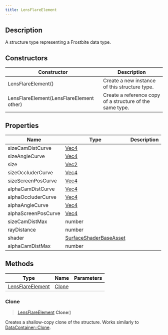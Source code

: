 ```yaml
---
title: LensFlareElement
---
```

## Description

A structure type representing a Frostbite data type.

## Constructors

| Constructor                              | Description                                              |
| ---------------------------------------- | -------------------------------------------------------- |
| LensFlareElement()                       | Create a new instance of this structure type.            |
| LensFlareElement(LensFlareElement other) | Create a reference copy of a structure of the same type. |

## Properties

| Name                | Type                                             | Description |
| ------------------- | ------------------------------------------------ | ----------- |
| sizeCamDistCurve    | [Vec4](/vext/ref/shared/class/Vec4)                |             |
| sizeAngleCurve      | [Vec4](/vext/ref/shared/class/Vec4)                |             |
| size                | [Vec2](/vext/ref/shared/class/Vec2)                |             |
| sizeOccluderCurve   | [Vec4](/vext/ref/shared/class/Vec4)                |             |
| sizeScreenPosCurve  | [Vec4](/vext/ref/shared/class/Vec4)                |             |
| alphaCamDistCurve   | [Vec4](/vext/ref/shared/class/Vec4)                |             |
| alphaOccluderCurve  | [Vec4](/vext/ref/shared/class/Vec4)                |             |
| alphaAngleCurve     | [Vec4](/vext/ref/shared/class/Vec4)                |             |
| alphaScreenPosCurve | [Vec4](/vext/ref/shared/class/Vec4)                |             |
| sizeCamDistMax      | number                                           |             |
| rayDistance         | number                                           |             |
| shader              | [SurfaceShaderBaseAsset](SurfaceShaderBaseAsset) |             |
| alphaCamDistMax     | number                                           |             |

## Methods

| Type                                 | Name            | Parameters |
| ------------------------------------ | --------------- | ---------- |
| [LensFlareElement](LensFlareElement) | [Clone](#clone) |            |

### Clone

> [LensFlareElement](LensFlareElement) **Clone**()

Creates a shallow-copy clone of the structure. Works similarly to [DataContainer::Clone](/vext/ref/shared/class/datacontainer#clone).
